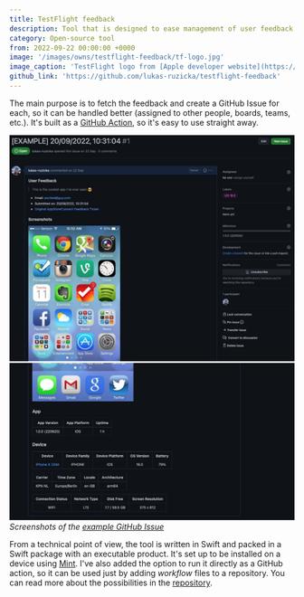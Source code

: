 ```yaml
---
title: TestFlight feedback
description: Tool that is designed to ease management of user feedback received through TestFlight.
category: Open-source tool
from: 2022-09-22 00:00:00 +0000
image: '/images/owns/testflight-feedback/tf-logo.jpg'
image_caption: 'TestFlight logo from [Apple developer website](https://developer.apple.com/testflight/)'
github_link: 'https://github.com/lukas-ruzicka/testflight-feedback'
---
```


The main purpose is to fetch the feedback and create a GitHub Issue for each, so it can be handled better (assigned to other people, boards, teams, etc.). It's built as a [GitHub Action](https://github.com/marketplace/actions/testflight-feedback), so it's easy to use straight away.

<div class="gallery-box">
  <div class="gallery">
    <img src="/images/owns/testflight-feedback/screenshot-example-issue-1.jpg" loading="lazy" alt="Example Issue 1">
    <img src="/images/owns/testflight-feedback/screenshot-example-issue-2.jpg" loading="lazy" alt="Example Issue 2">
  </div>
  <em>Screenshots of the <a href="https://github.com/lukas-ruzicka/testflight-feedback/issues/1">example GitHub Issue</a></em>
</div>

From a technical point of view, the tool is written in Swift and packed in a Swift package with an executable product. It's set up to be installed on a device using [Mint](https://github.com/yonaskolb/Mint). I've also added the option to run it directly as a GitHub action, so it can be used just by adding _workflow_ files to a repository. You can read more about the possibilities in the [repository](https://github.com/lukas-ruzicka/testflight-feedback).